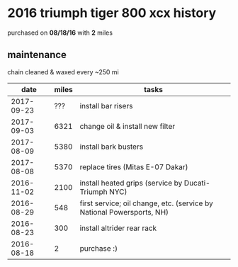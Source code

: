 # 2016 triumph tiger 800 xcx history

purchased on **08/18/16** with **2** miles

## maintenance

chain cleaned & waxed every ~250 mi

date        | miles | tasks
------------|-------|---------
2017-09-23  |   ??? | install bar risers
2017-09-03  |  6321 | change oil & install new filter
2017-08-09  |  5380 | install bark busters
2017-08-08  |  5370 | replace tires (Mitas E-07 Dakar)
2016-11-02  |  2100 | install heated grips (service by Ducati-Triumph NYC)
2016-08-29  |   548 | first service; oil change, etc. (service by National Powersports, NH)
2016-08-23  |   300 | install altrider rear rack
2016-08-18  |     2 | purchase :)
